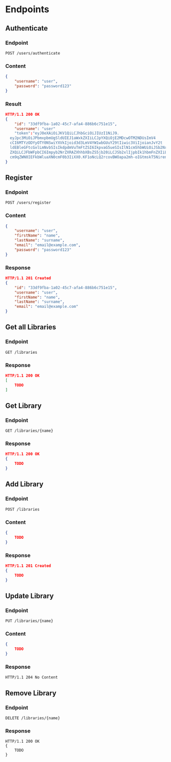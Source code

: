 # Endpoints

## Authenticate

### Endpoint

```http
POST /users/authenticate
```

### Content

```json
{
    "username": "user",
    "password": "password123"
}
```

### Result

```json
HTTP/1.1 200 OK
{
    "id": "33df9fba-1a02-45c7-afa4-886b6c751e15",
    "username": "user"
    "token":"eyJ0eXAiOiJKV1QiLCJhbGciOiJIUzI1NiJ9.
  eyJpc3MiOiJPbmxpbmUgSldUIEJ1aWxkZXIiLCJpYXQiOjE2MDcwOTM2NDUsImV4
  cCI6MTYzODYyOTY0NSwiYXVkIjoid3d3LmV4YW1wbGUuY29tIiwic3ViIjoianJvY2t
  ldEBleGFtcGxlLmNvbSIsIkdpdmVuTmFtZSI6IkpvaG5ueSIsIlN1cm5hbWUiOiJSb2Nr
  ZXQiLCJFbWFpbCI6Impyb2NrZXRAZXhhbXBsZS5jb20iLCJSb2xlIjpbIk1hbmFnZXIiLCJQ
  cm9qZWN0IEFkbWluaXN0cmF0b3IiXX0.KF1oNcLQ2rcovBWOapa2mh-oIGtmskT5NirenRckLjc"  
}
```

## Register

### Endpoint

```http
POST /users/register
```

### Content

```json
{
    "username": "user",
    "firstName": "name",
    "lastName": "surname",
    "email": "email@example.com",
    "password": "password123"
}
```
### Response

```json
HTTP/1.1 201 Created
{
    "id": "33df9fba-1a02-45c7-afa4-886b6c751e15",
    "username": "user",
    "firstName": "name",
    "lastName": "surname",
    "email": "email@example.com"
}
```

## Get all Libraries

### Endpoint

```http
GET /libraries
```

### Response

```json
HTTP/1.1 200 OK
[
    TODO
]
```

## Get Library

### Endpoint

```http
GET /libraries/{name}
```

### Response

```json
HTTP/1.1 200 OK
{
    TODO
}
```

## Add Library

### Endpoint

```http
POST /libraries
```

### Content

```json
{
    TODO
}
```

### Response

```json
HTTP/1.1 201 Created
{
    TODO
}
```

## Update Library

### Endpoint

```http
PUT /libraries/{name}
```

### Content

```json
{
    TODO
}
```

### Response

```http
HTTP/1.1 204 No Content
```

## Remove Library

### Endpoint

```http
DELETE /libraries/{name}
```

### Response

```http
HTTP/1.1 200 OK
{
    TODO
}
```




